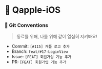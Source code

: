 # 🥕 Qapple-iOS

### 👏 Git Conventions
> 동료를 위해, 나를 위해 같이 열심히 지켜봐요!
- Commit: `[#115] 캐플 로고 추가`
- Branch: `feat/#17-LoginView`
- Issue: `[FEAT] 회원가입 기능 추가`
- PR: `[FEAT] 회원가입 기능 추가`
